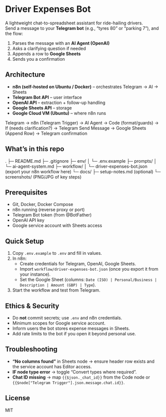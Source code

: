 # Driver Expenses Bot

A lightweight chat-to-spreadsheet assistant for ride-hailing drivers.  
Send a message to your **Telegram bot** (e.g., “tyres 80” or “parking 7”), and the flow:

1. Parses the message with an **AI Agent (OpenAI)**
2. Asks a clarifying question if needed
3. Appends a row to **Google Sheets**
4. Sends you a confirmation

## Architecture

- **n8n (self-hosted on Ubuntu / Docker)** – orchestrates Telegram → AI → Sheets
- **Telegram Bot API** – user interface
- **OpenAI API** – extraction + follow-up handling
- **Google Sheets API** – storage
- **Google Cloud VM (Ubuntu)** – where n8n runs

Telegram → n8n (Telegram Trigger) → AI Agent → Code (format/guards)
→ If (needs clarification?) → Telegram Send Message
→ Google Sheets (Append Row) → Telegram confirmation

## What’s in this repo

.
├─ README.md
├─ .gitignore
├─ env/
│ └─ .env.example
├─ prompts/
│ └─ ai-agent-system.md
├─ workflow/
│ └─ driver-expenses-bot.json (export your n8n workflow here)
└─ docs/
├─ setup-notes.md (optional)
└─ screenshots/ (PNG/JPG of key steps)

## Prerequisites

- Git, Docker, Docker Compose
- n8n running (reverse proxy or port)
- Telegram Bot token (from @BotFather)
- OpenAI API key
- Google service account with Sheets access

## Quick Setup

1. Copy `.env.example` to `.env` and fill in values.
2. In n8n:
   - Create credentials for Telegram, OpenAI, Google Sheets.
   - Import `workflow/driver-expenses-bot.json` (once you export it from your instance).
   - Set the Google Sheet (columns: `Date (ISO) | Personal/Business | Description | Amount (GBP) | Type`).
3. Start the workflow and test from Telegram.

## Ethics & Security

- Do **not** commit secrets; use `.env` and n8n credentials.
- Minimum scopes for Google service account.
- Inform users the bot stores expense messages in Sheets.
- Add rate limits to the bot if you open it beyond personal use.

## Troubleshooting

- **“No columns found”** in Sheets node → ensure header row exists and the service account has Editor access.
- **IF node type error** → toggle “Convert types where required”.
- **Chat ID missing** → map `{{$json._chat_id}}` from the Code node or `{{$node["Telegram Trigger"].json.message.chat.id}}`.

## License

MIT
